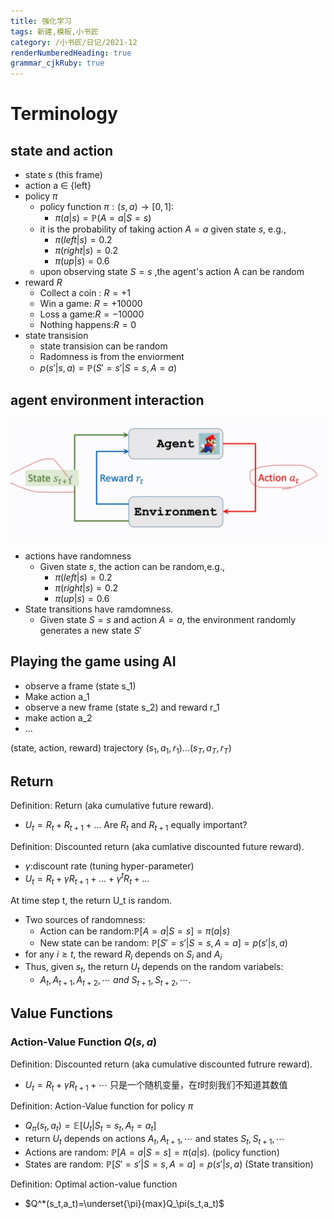 ```yaml
---
title: 强化学习
tags: 新建,模板,小书匠
category: /小书匠/日记/2021-12
renderNumberedHeading: true
grammar_cjkRuby: true
---
```


# Terminology
## state and action
- state $s$ (this frame)
- action a $\in$ {left}
- policy $\pi$
	- policy function $\pi:(s,a) \to [0,1]$:
		- $\pi(a|s)=\mathbb{P}(A=a|S=s)$
	- it is the probability of taking action $A=a$ given state $s$, e.g.,
		- $\pi(left|s)=0.2$
		- $\pi(right|s)=0.2$
		- $\pi(up|s)=0.6$
	- upon observing state $S = s$ ,the agent's action A can be random
- reward $R$
	- Collect a coin : $R = +1$
	- Win a game: $R=+10000$
	- Loss a  game:$R=-10000$
	- Nothing happens:$R=0$
- state transision
	- state transision can be random
	- Radomness is from the enviorment
	- $p(s'|s,a) = \mathbb{P}(S'=s'|S=s,A=a)$

## agent environment interaction
![![enter description here](./images/1640243067718.png)](./images/1640243418748.png)
- actions have randomness
	- Given state $s$, the action can be random,e.g.,
		- $\pi(left|s)=0.2$
		- $\pi(right|s)=0.2$
		- $\pi(up|s)=0.6$
- State transitions have ramdomness.
	- Given state $S=s$ and action $A=a$, the environment randomly generates a new state $S'$

## Playing the game  using AI
- observe a frame (state s_1)
- Make action a_1
- observe a new frame (state s_2) and reward r_1
- make action a_2
- ...

(state, action, reward) trajectory
$(s_1,a_1,r_1) ... (s_T,a_T,r_T)$

## Return
Definition: Return (aka cumulative future reward).
- $U_t=R_t+R_{t+1}+...$
	Are $R_t$ and $R_{t+1}$ equally important?

Definition: Discounted return (aka cumlative discounted future reward).
- $\gamma$:discount rate (tuning hyper-parameter)
- $U_t = R_t + \gamma{}R_{t+1}+...+ \gamma^tR_{t}+...$

At time step t, the return U_t is random.
- Two sources of randomness:
	- Action can be random:$\mathbb{P}[A=a|S=s] = \pi(a|s)$
	- New state can be random: $\mathbb{P}[S'=s'|S=s,A=a] = p(s'|s,a)$
- for any $i\geq t$, the reward $R_i$ depends on $S_i$ and $A_i$
- Thus, given $s_t$, the return $U_t$ depends on the random variabels:
	- $A_t,A_{t+1},A_{t+2},\cdots \   and \ S_{t+1},S_{t+2},\cdots .$

## Value Functions
### Action-Value Function $Q(s,a)$
Definition: Discounted return (aka cumulative discounted futrure reward).
- $U_t=R_t+\gamma{}R_{t+1}+\cdots$ 
	只是一个随机变量，在$t$时刻我们不知道其数值

Definition: Action-Value function for policy $\pi$
- $Q_\pi{}(s_t,a_t)=\mathbb{E}[U_t|S_t=s_t,A_t=a_t]$
- return $U_t$ depends on actions $A_t,A_{t+1},\cdots$ and states $S_t,S_{t+1},\cdots$
- Actions are random: $\mathbb{P}[A=a|S=s]=\pi(a|s).$ (policy function)
- States are random: $\mathbb{P}[S'=s'|S=s,A=a]=p(s'|s,a)$ (State transition)

Definition: Optimal action-value function
- $Q^*(s_t,a_t)=\underset{\pi}{max}Q_\pi(s_t,a_t)$